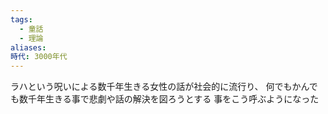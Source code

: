 ```yaml
---
tags:
  - 童話
  - 理論
aliases: 
時代: 3000年代
---
```



ラハという呪いによる数千年生きる女性の話が社会的に流行り、
何でもかんでも数千年生きる事で悲劇や話の解決を図ろうとする
事をこう呼ぶようになった